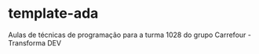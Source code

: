 # template-ada
Aulas de técnicas de programação para a turma 1028 do grupo Carrefour - Transforma DEV

